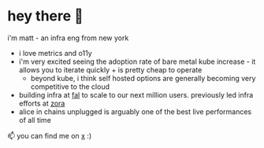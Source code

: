 # hey there 👋
i'm matt - an infra eng from new york
- i love metrics and o11y
- i'm very excited seeing the adoption rate of bare metal kube increase - it allows you to iterate quickly + is pretty cheap to operate
  - beyond kube, i think self hosted options are generally becoming very competitive to the cloud
- building infra at [fal](https://fal.ai) to scale to our next million users. previously led infra efforts at [zora](https://x.com/)
- alice in chains unplugged is arguably one of the best live performances of all time

📫 you can find me on [x](https://x.com/mjmalec41) :)

